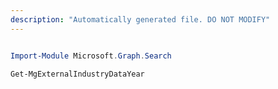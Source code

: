 ```yaml
---
description: "Automatically generated file. DO NOT MODIFY"
---
```


```powershell

Import-Module Microsoft.Graph.Search

Get-MgExternalIndustryDataYear

```
